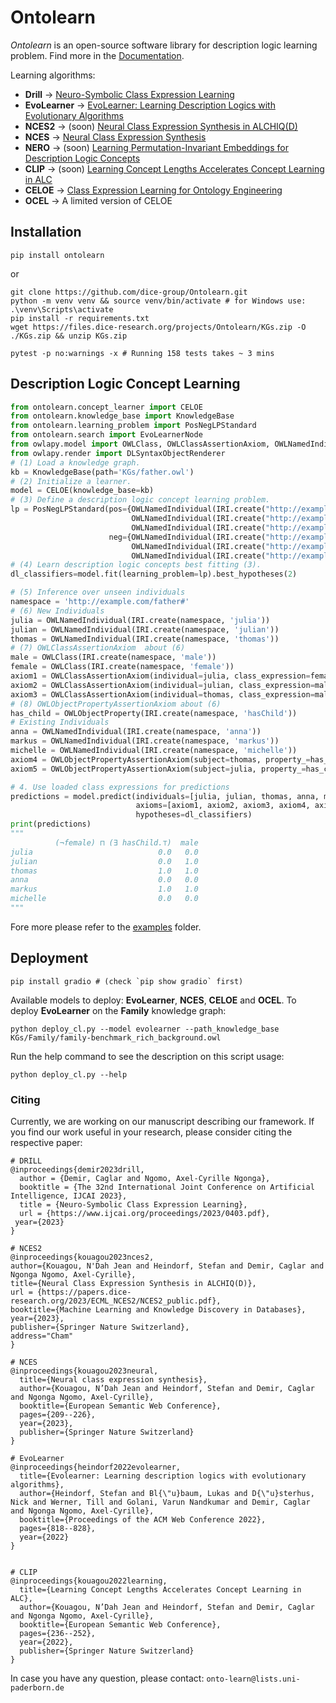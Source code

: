 # Ontolearn

*Ontolearn* is an open-source software library for description logic learning problem.
Find more in the [Documentation](https://ontolearn-docs-dice-group.netlify.app/usage/01_introduction).

Learning algorithms: 
- **Drill** &rarr; [Neuro-Symbolic Class Expression Learning](https://www.ijcai.org/proceedings/2023/0403.pdf)
- **EvoLearner** &rarr; [EvoLearner: Learning Description Logics with Evolutionary Algorithms](https://dl.acm.org/doi/abs/10.1145/3485447.3511925)
- **NCES2** &rarr; (soon) [Neural Class Expression Synthesis in ALCHIQ(D)](https://papers.dice-research.org/2023/ECML_NCES2/NCES2_public.pdf)
- **NCES** &rarr; [Neural Class Expression Synthesis](https://link.springer.com/chapter/10.1007/978-3-031-33455-9_13) 
- **NERO** &rarr; (soon) [Learning Permutation-Invariant Embeddings for Description Logic Concepts](https://link.springer.com/chapter/10.1007/978-3-031-30047-9_9)
- **CLIP** &rarr; (soon) [Learning Concept Lengths Accelerates Concept Learning in ALC](https://link.springer.com/chapter/10.1007/978-3-031-06981-9_14)
- **CELOE** &rarr; [Class Expression Learning for Ontology Engineering](https://www.sciencedirect.com/science/article/abs/pii/S1570826811000023)
- **OCEL** &rarr; A limited version of CELOE

## Installation

```shell
pip install ontolearn 
```
or
```shell
git clone https://github.com/dice-group/Ontolearn.git 
python -m venv venv && source venv/bin/activate # for Windows use: .\venv\Scripts\activate 
pip install -r requirements.txt
wget https://files.dice-research.org/projects/Ontolearn/KGs.zip -O ./KGs.zip && unzip KGs.zip
```
```shell
pytest -p no:warnings -x # Running 158 tests takes ~ 3 mins
```

## Description Logic Concept Learning 
```python
from ontolearn.concept_learner import CELOE
from ontolearn.knowledge_base import KnowledgeBase
from ontolearn.learning_problem import PosNegLPStandard
from ontolearn.search import EvoLearnerNode
from owlapy.model import OWLClass, OWLClassAssertionAxiom, OWLNamedIndividual, IRI, OWLObjectProperty, OWLObjectPropertyAssertionAxiom
from owlapy.render import DLSyntaxObjectRenderer
# (1) Load a knowledge graph.
kb = KnowledgeBase(path='KGs/father.owl')
# (2) Initialize a learner.
model = CELOE(knowledge_base=kb)
# (3) Define a description logic concept learning problem.
lp = PosNegLPStandard(pos={OWLNamedIndividual(IRI.create("http://example.com/father#stefan")),
                           OWLNamedIndividual(IRI.create("http://example.com/father#markus")),
                           OWLNamedIndividual(IRI.create("http://example.com/father#martin"))},
                      neg={OWLNamedIndividual(IRI.create("http://example.com/father#heinz")),
                           OWLNamedIndividual(IRI.create("http://example.com/father#anna")),
                           OWLNamedIndividual(IRI.create("http://example.com/father#michelle"))})
# (4) Learn description logic concepts best fitting (3).
dl_classifiers=model.fit(learning_problem=lp).best_hypotheses(2)

# (5) Inference over unseen individuals
namespace = 'http://example.com/father#'
# (6) New Individuals
julia = OWLNamedIndividual(IRI.create(namespace, 'julia'))
julian = OWLNamedIndividual(IRI.create(namespace, 'julian'))
thomas = OWLNamedIndividual(IRI.create(namespace, 'thomas'))
# (7) OWLClassAssertionAxiom  about (6)
male = OWLClass(IRI.create(namespace, 'male'))
female = OWLClass(IRI.create(namespace, 'female'))
axiom1 = OWLClassAssertionAxiom(individual=julia, class_expression=female)
axiom2 = OWLClassAssertionAxiom(individual=julian, class_expression=male)
axiom3 = OWLClassAssertionAxiom(individual=thomas, class_expression=male)
# (8) OWLObjectPropertyAssertionAxiom about (6)
has_child = OWLObjectProperty(IRI.create(namespace, 'hasChild'))
# Existing Individuals
anna = OWLNamedIndividual(IRI.create(namespace, 'anna'))
markus = OWLNamedIndividual(IRI.create(namespace, 'markus'))
michelle = OWLNamedIndividual(IRI.create(namespace, 'michelle'))
axiom4 = OWLObjectPropertyAssertionAxiom(subject=thomas, property_=has_child, object_=julian)
axiom5 = OWLObjectPropertyAssertionAxiom(subject=julia, property_=has_child, object_=julian)

# 4. Use loaded class expressions for predictions
predictions = model.predict(individuals=[julia, julian, thomas, anna, markus, michelle],
                            axioms=[axiom1, axiom2, axiom3, axiom4, axiom5],
                            hypotheses=dl_classifiers)
print(predictions)
"""
          (¬female) ⊓ (∃ hasChild.⊤)  male
julia                            0.0   0.0
julian                           0.0   1.0
thomas                           1.0   1.0
anna                             0.0   0.0
markus                           1.0   1.0
michelle                         0.0   0.0
"""
```

Fore more please refer to  the [examples](https://github.com/dice-group/Ontolearn/tree/develop/examples) folder.


## Deployment 

```shell
pip install gradio # (check `pip show gradio` first)
```

Available models to deploy: **EvoLearner**, **NCES**, **CELOE** and **OCEL**.
To deploy **EvoLearner** on the **Family** knowledge graph:
```shell
python deploy_cl.py --model evolearner --path_knowledge_base KGs/Family/family-benchmark_rich_background.owl
```
Run the help command to see the description on this script usage:

```shell
python deploy_cl.py --help
```

### Citing
Currently, we are working on our manuscript describing our framework. 
If you find our work useful in your research, please consider citing the respective paper:
```
# DRILL
@inproceedings{demir2023drill,
  author = {Demir, Caglar and Ngomo, Axel-Cyrille Ngonga},
  booktitle = {The 32nd International Joint Conference on Artificial Intelligence, IJCAI 2023},
  title = {Neuro-Symbolic Class Expression Learning},
  url = {https://www.ijcai.org/proceedings/2023/0403.pdf},
 year={2023}
}

# NCES2
@inproceedings{kouagou2023nces2,
author={Kouagou, N'Dah Jean and Heindorf, Stefan and Demir, Caglar and Ngonga Ngomo, Axel-Cyrille},
title={Neural Class Expression Synthesis in ALCHIQ(D)},
url = {https://papers.dice-research.org/2023/ECML_NCES2/NCES2_public.pdf},
booktitle={Machine Learning and Knowledge Discovery in Databases},
year={2023},
publisher={Springer Nature Switzerland},
address="Cham"
}

# NCES
@inproceedings{kouagou2023neural,
  title={Neural class expression synthesis},
  author={Kouagou, N’Dah Jean and Heindorf, Stefan and Demir, Caglar and Ngonga Ngomo, Axel-Cyrille},
  booktitle={European Semantic Web Conference},
  pages={209--226},
  year={2023},
  publisher={Springer Nature Switzerland}
}

# EvoLearner
@inproceedings{heindorf2022evolearner,
  title={Evolearner: Learning description logics with evolutionary algorithms},
  author={Heindorf, Stefan and Bl{\"u}baum, Lukas and D{\"u}sterhus, Nick and Werner, Till and Golani, Varun Nandkumar and Demir, Caglar and Ngonga Ngomo, Axel-Cyrille},
  booktitle={Proceedings of the ACM Web Conference 2022},
  pages={818--828},
  year={2022}
}


# CLIP
@inproceedings{kouagou2022learning,
  title={Learning Concept Lengths Accelerates Concept Learning in ALC},
  author={Kouagou, N’Dah Jean and Heindorf, Stefan and Demir, Caglar and Ngonga Ngomo, Axel-Cyrille},
  booktitle={European Semantic Web Conference},
  pages={236--252},
  year={2022},
  publisher={Springer Nature Switzerland}
}
```

In case you have any question, please contact:  ```onto-learn@lists.uni-paderborn.de```
